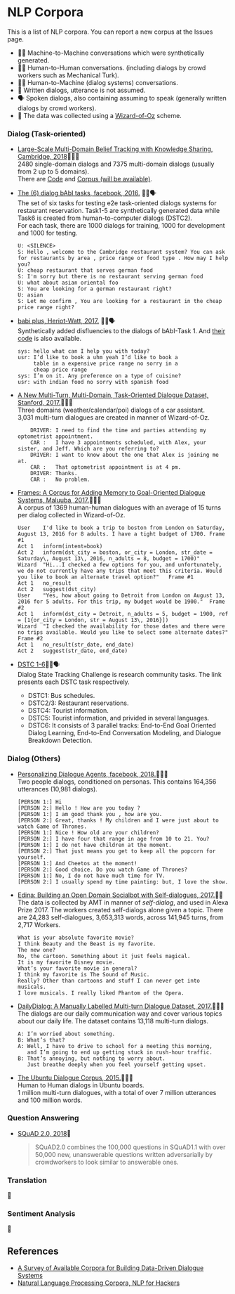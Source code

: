 # NLP Corpora


This is a list of NLP corpora. You can report a new corpus at the Issues page.

- 🤖🤖 Machine-to-Machine conversations which were synthetically generated.
- 👦🧒 Human-to-Human conversations. (including dialogs by crowd workers such as Mechanical Turk).
- 👦🤖 Human-to-Machine (dialog systems) conversations.
- 📝 Written dialogs, utterance is not assumed.
- 🗣 Spoken dialogs, also containing assuming to speak (generally written dialogs by crowd workers). 
- 🧙‍ The data was collected using a [Wizard-of-Oz](https://en.wikipedia.org/wiki/Wizard_of_Oz_experiment) scheme.


### Dialog (Task-oriented)

- [Large-Scale Multi-Domain Belief Tracking with Knowledge Sharing, Cambridge, 2018](https://arxiv.org/pdf/1807.06517.pdf)👦👦🧙‍    
2480 single-domain dialogs and 7375 multi-domain dialogs (usually from 2 up to 5 domains).    
There are [Code](https://github.com/nmrksic/neural-belief-tracker) and [Corpus (will be available)](http://dialogue.mi.eng.cam.ac.uk/index.php/corpus/).   

- [The (6) dialog bAbI tasks, facebook, 2016.](https://research.fb.com/downloads/babi/) 👦🤖🗣		
The set of six tasks for testing e2e task-oriented dialogs systems for restaurant reservation. Task1-5 are synthetically generated data while Task6 is created from human-to-computer dialogs (DSTC2).		
For each task, there are 1000 dialogs for training, 1000 for development and 1000 for testing. 

	```:Task 6 example
	U: <SILENCE>	
	S: Hello , welcome to the Cambridge restaurant system? You can ask for restaurants by area , price range or food type . How may I help you?
	U: cheap restaurant that serves german food
	S: I'm sorry but there is no restaurant serving german food
	U: what about asian oriental foo
	S: You are looking for a german restaurant right?
	U: asian
	S: Let me confirm , You are looking for a restaurant in the cheap price range right?
	```

- [babi plus, Heriot-Watt, 2017.](https://arxiv.org/abs/1709.07840) 🤖🤖🗣    
Synthetically added disfluencies to the dialogs of bAbI-Task 1. And [their code](https://github.com/ishalyminov/memn2n) is also available.

	```:example
	sys: hello what can I help you with today?
	usr: I’d like to book a uhm yeah I’d like to book a
		 table in a expensive price range no sorry in a
		 cheap price range
	sys: I’m on it. Any preference on a type of cuisine?
	usr: with indian food no sorry with spanish food
	```

- [A New Multi-Turn, Multi-Domain, Task-Oriented Dialogue Dataset, Stanford, 2017.](https://nlp.stanford.edu/blog/a-new-multi-turn-multi-domain-task-oriented-dialogue-dataset/)👦👦🧙‍		
Three domains (weather/calendar/poi) dialogs of a car assistant.	
3,031 multi-turn dialogues are created in manner of Wizard-of-Oz.

	```:example
		DRIVER:	I need to find the time and parties attending my optometrist appointment. 
		CAR	:	I have 3 appointments scheduled, with Alex, your sister, and Jeff. Which are you referring to?
		DRIVER:	I want to know about the one that Alex is joining me at.
		CAR	:	That optometrist appointment is at 4 pm.
		DRIVER:	Thanks.
		CAR	:	No problem.
	```


- [Frames: A Corpus for Adding Memory to Goal-Oriented Dialogue Systems, Maluuba, 2017.](https://datasets.maluuba.com/Frames)👦👦🧙‍      
 A corpus of 1369 human-human dialogues with an average of 15 turns per dialog collected in Wizard-of-Oz.
 
	```:example
	User	I'd like to book a trip to boston from London on Saturday, August 13, 2016 for 8 adults. I have a tight budget of 1700.	Frame #1
	Act 1	inform(intent=book)	
	Act 2	inform(dst_city = boston, or_city = London, str_date = Saturday\, August 13\, 2016, n_adults = 8, budget = 1700)"	
	Wizard	"Hi...I checked a few options for you, and unfortunately, we do not currently have any trips that meet this criteria. Would you like to book an alternate travel option?"	Frame #1
	Act 1	no_result	
	Act 2	suggest(dst_city)	
	User	"Yes, how about going to Detroit from London on August 13, 2016 for 5 adults. For this trip, my budget would be 1900."	Frame #2
	Act 1	inform(dst_city = Detroit, n_adults = 5, budget = 1900, ref = [1{or_city = London, str = August 13\, 2016}])	
	Wizard	"I checked the availability for those dates and there were no trips available. Would you like to select some alternate dates?"	Frame #2
	Act 1	no_result(str_date, end_date)	
	Act 2	suggest(str_date, end_date)
	```


- [DSTC 1-6](https://www.microsoft.com/en-us/research/event/dialog-state-tracking-challenge/)👦🤖🗣	
  Dialog State Tracking Challenge is research community tasks. The link presents each DSTC task respectively.
  - DSTC1: Bus schedules.
  - DSTC2/3: Restaurant reservations.
  - DSTC4: Tourist information.
  - DSTC5: Tourist information, and privided in several languages.
  - DSTC6: It consists of 3 parallel tracks: End-to-End Goal Oriented Dialog Learning, End-to-End Conversation Modeling, and Dialogue Breakdown Detection.

### Dialog (Others)


- [Personalizing Dialogue Agents, facebook, 2018.](https://github.com/facebookresearch/ParlAI/tree/master/projects/personachat)👦🧒📝    
Two people dialogs, conditioned on personas.
This contains 164,356 utterances (10,981 dialogs).

	```example
	[PERSON 1:] Hi
	[PERSON 2:] Hello ! How are you today ?
	[PERSON 1:] I am good thank you , how are you.
	[PERSON 2:] Great, thanks ! My children and I were just about to watch Game of Thrones.
	[PERSON 1:] Nice ! How old are your children?
	[PERSON 2:] I have four that range in age from 10 to 21. You?
	[PERSON 1:] I do not have children at the moment.
	[PERSON 2:] That just means you get to keep all the popcorn for yourself.
	[PERSON 1:] And Cheetos at the moment!
	[PERSON 2:] Good choice. Do you watch Game of Thrones?
	[PERSON 1:] No, I do not have much time for TV.
	[PERSON 2:] I usually spend my time painting: but, I love the show.
	```
	
- [Edina: Building an Open Domain Socialbot with Self-dialogues, 2017.](https://github.com/jfainberg/self_dialogue_corpus)👦👦    
The data is collected by AMT in manner of _self-dialog_, and used in Alexa Prize 2017.
The workers created self-dialogs alone given a topic.
There are 24,283 self-dialogues, 3,653,313 words, across 141,945 turns, from 2,717 Workers.
	
	```example
	What is your absolute favorite movie?
	I think Beauty and the Beast is my favorite.
	The new one?
	No, the cartoon. Something about it just feels magical.
	It is my favorite Disney movie.
	What’s your favorite movie in general?
	I think my favorite is The Sound of Music.
	Really? Other than cartoons and stuff I can never get into musicals.
	I love musicals. I really liked Phantom of the Opera.
	```


- [DailyDialog: A Manually Labelled Multi-turn Dialogue Dataset, 2017.](http://yanran.li/dailydialog)👦🧒📝    
The dialogs are our daily communication way and cover various topics about our daily life. The dataset contains 13,118 multi-turn dialogs.    

	```:example
	A: I’m worried about something.
	B: What’s that?
	A: Well, I have to drive to school for a meeting this morning, 
	   and I’m going to end up getting stuck in rush-hour traffic.
	B: That’s annoying, but nothing to worry about.
	   Just breathe deeply when you feel yourself getting upset.
	```
	
- [The Ubuntu Dialogue Corpus, 2015.](https://github.com/rkadlec/ubuntu-ranking-dataset-creator)🧒🧒📝    
 Human to Human dialogs in Ubuntu boards.    
1 million multi-turn dialogues, with a total of over 7 million utterances and 100 million words. 

### Question Answering

- [SQuAD 2.0, 2018](https://rajpurkar.github.io/SQuAD-explorer/)📝     

	> SQuAD2.0 combines the 100,000 questions in SQuAD1.1 with over 50,000 new, unanswerable questions written adversarially by crowdworkers to look similar to answerable ones. 


### Translation

🚧

### Sentiment Analysis

🚧

## References
- [A Survey of Available Corpora for Building Data-Driven Dialogue Systems](https://breakend.github.io/DialogDatasets/)
- [Natural Language Processing Corpora, NLP for Hackers](https://nlpforhackers.io/corpora/)

